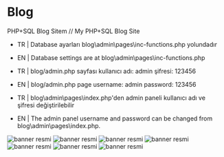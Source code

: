 # Blog
PHP+SQL Blog Sitem // My PHP+SQL Blog Site

- TR | Database ayarları blog\admin\pages\inc-functions.php yolundadır
- EN | Database settings are at blog\admin\pages\inc-functions.php

- TR | blog/admin.php sayfası kullanıcı adı: admin şifresi: 123456 
- EN | blog/admin.php page username: admin password: 123456

- TR | blog\admin\pages\index.php'den admin paneli kullanıcı adı ve şifresi değiştirilebilir
- EN | The admin panel username and password can be changed from blog\admin\pages\index.php.


![banner resmi](https://github.com/kilicberkay/blog/blob/main/Resimler/anasayfa.png)
![banner resmi](https://github.com/kilicberkay/blog/blob/main/Resimler/hakk%C4%B1mda.png)
![banner resmi](https://github.com/kilicberkay/blog/blob/main/Resimler/iletisim.png)
![banner resmi](https://github.com/kilicberkay/blog/blob/main/Resimler/post.jpg)
![banner resmi](https://github.com/kilicberkay/blog/blob/main/Resimler/admin%20ana%20sayfa.png)
![banner resmi](https://github.com/kilicberkay/blog/blob/main/Resimler/admin%20panel%20bloglar.png)
![banner resmi](https://github.com/kilicberkay/blog/blob/main/Resimler/admin%20panel%20hakk%C4%B1m%C4%B1zda.png)
